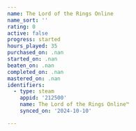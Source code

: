 ```yaml
---
name: The Lord of the Rings Online
name_sort: ''
rating: 0
active: false
progress: started
hours_played: 35
purchased_on: .nan
started_on: .nan
beaten_on: .nan
completed_on: .nan
mastered_on: .nan
identifiers:
  - type: steam
    appid: '212500'
    name: The Lord of the Rings Online™
    synced_on: '2024-10-10'

---
```


